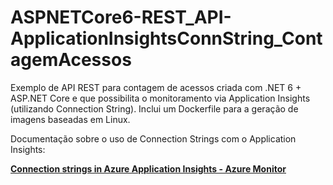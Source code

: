 # ASPNETCore6-REST_API-ApplicationInsightsConnString_ContagemAcessos
Exemplo de API REST para contagem de acessos criada com .NET 6 + ASP.NET Core e que possibilita o monitoramento via Application Insights (utilizando Connection String). Inclui um Dockerfile para a geração de imagens baseadas em Linux.

Documentação sobre o uso de Connection Strings com o Application Insights:

[**Connection strings in Azure Application Insights - Azure Monitor**](https://docs.microsoft.com/en-us/azure/azure-monitor/app/sdk-connection-string?tabs=net)
